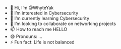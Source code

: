 - 👋 Hi, I’m @WhyteYak
- 👀 I’m interested in Cybersecurity
- 🌱 I’m currently learning Cybersecurity
- 💞️ I’m looking to collaborate on networking projects
- 📫 How to reach me HELLO
- 😄 Pronouns: ...
- ⚡ Fun fact: Life is not balanced

<!---
WhyteYak/WhyteYak is a ✨ special ✨ repository because its `README.md` (this file) appears on your GitHub profile.
You can click the Preview link to take a look at your changes.
--->
